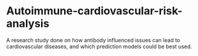 # Autoimmune-cardiovascular-risk-analysis
A research study done on how antibody influenced issues can lead to cardiovascular diseases, and which prediction models could be best used.
